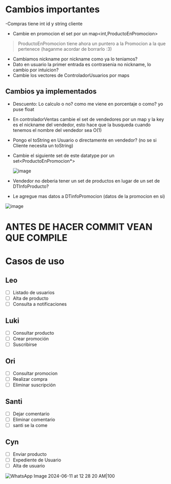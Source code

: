 # Cambios importantes 
-Compras tiene int id y string cliente

- Cambie en promocion el set<ProductoEnPromocion> por un map<int,ProductoEnPromocion>
> ProductoEnPromocion tiene ahora un puntero a la Promocion a la que pertenece (haganme acordar de borrarlo :3)


- Cambiamos nickname por nickname como ya lo teniamos? 
- Dato en usuario la primer entrada es contrasenia no nickname, lo cambio por intuicion?
- Cambie los vectores de ControladorUsuarios por maps

## Cambios ya implementados
- Descuento: Lo calculo o no? como me viene en porcentaje o como? yo puse float

  
- En controladorVentas cambie el set de vendedores por un map y la key es el nickname del vendedor, esto hace que la busqueda cuando tenemos el nombre del vendedor sea O(1)
- Pongo el toString en Usuario o directamente en vendedor? (no se si Cliente necesita un toString)
- Cambie el siguiente set de este datatype por un set<ProductoEnPromocion*>
  
  ![image](https://github.com/MAST0dontE/prueba/assets/70988692/f8a19a4c-eaa3-4b7d-bfbb-045780471262)

- Vendedor no deberia tener un set de productos en lugar de un set de DTInfoProducto?
- Le agregue mas datos a DTinfoPromocion (datos de la promocion en si)

![image](https://github.com/MAST0dontE/prueba/assets/70988692/b7421180-c0d6-4976-a080-5bbe6f9a0b61)

  

# ANTES DE HACER COMMIT VEAN QUE COMPILE
  


# Casos de uso
## Leo
- [ ] Listado de usuarios
- [ ] Alta de producto
- [ ] Consulta a notificaciones 

## Luki
- [ ] Consultar producto
- [ ] Crear promoción
- [ ] Suscribirse 

## Ori
- [ ] Consultar promocion
- [ ] Realizar compra
- [ ] Eliminar suscripción

## Santi
- [ ] Dejar comentario
- [ ] Eliminar comentario
- [ ] santi se la come

## Cyn
- [ ] Enviar producto
- [ ] Expediente de Usuario
- [ ] Alta de usuario

![WhatsApp Image 2024-06-11 at 12 28 20 AM|100](https://github.com/MAST0dontE/prueba/assets/70988692/fa494328-6a6b-4ff3-b37b-ca3bc61a7ad2)

